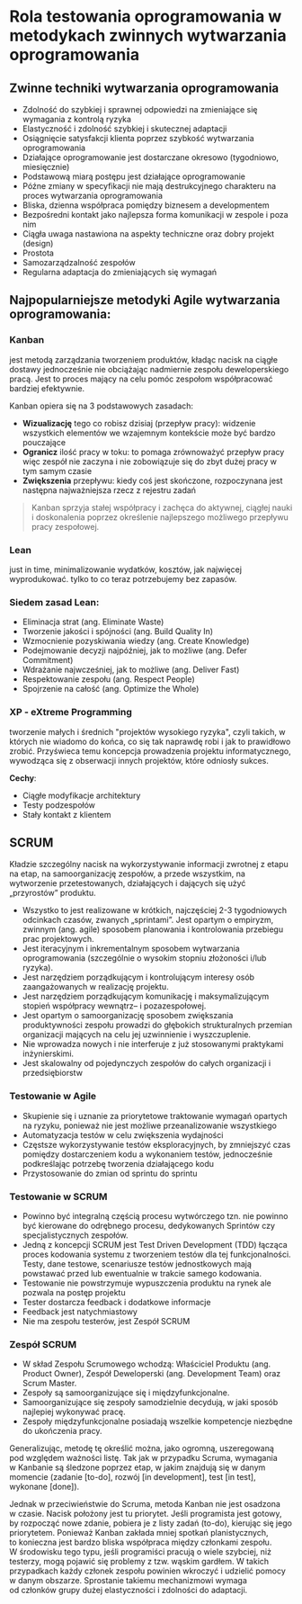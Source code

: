 # Rola testowania oprogramowania w metodykach zwinnych wytwarzania oprogramowania

## Zwinne techniki wytwarzania oprogramowania
- Zdolność do szybkiej i sprawnej odpowiedzi na zmieniające się wymagania z kontrolą ryzyka
- Elastyczność i zdolność szybkiej i skutecznej adaptacji
- Osiągnięcie satysfakcji klienta poprzez szybkość wytwarzania oprogramowania
- Działające oprogramowanie jest dostarczane okresowo (tygodniowo, miesięcznie)
- Podstawową miarą postępu jest działające oprogramowanie
- Późne zmiany w specyfikacji nie mają destrukcyjnego charakteru na proces
wytwarzania oprogramowania 
- Bliska, dzienna współpraca pomiędzy biznesem a developmentem
- Bezpośredni kontakt jako najlepsza forma komunikacji w zespole i poza nim
- Ciągła uwaga nastawiona na aspekty techniczne oraz dobry projekt (design)
- Prostota
- Samozarządzalność zespołów
- Regularna adaptacja do zmieniających się wymagań

## Najpopularniejsze metodyki Agile wytwarzania oprogramowania:

### Kanban  
jest metodą zarządzania tworzeniem produktów, kładąc nacisk na ciągłe dostawy jednocześnie nie obciążając nadmiernie zespołu deweloperskiego pracą. Jest to proces mający na celu pomóc zespołom współpracować bardziej efektywnie.

Kanban opiera się na 3 podstawowych zasadach:
- **Wizualizację** tego co robisz dzisiaj (przepływ pracy): widzenie wszystkich elementów we wzajemnym kontekście może być bardzo pouczające 
- **Ogranicz** ilość pracy w toku: to pomaga zrównoważyć przepływ pracy więc zespół nie zaczyna i nie zobowiązuje się do zbyt dużej pracy w tym samym czasie 
- **Zwiększenia** przepływu: kiedy coś jest skończone, rozpoczynana jest następna najważniejsza rzecz z rejestru zadań

> Kanban sprzyja stałej współpracy i zachęca do aktywnej, ciągłej nauki i doskonalenia poprzez określenie najlepszego możliwego przepływu pracy zespołowej.

### Lean 
just in time, minimalizowanie wydatków, kosztów, jak najwięcej wyprodukować. tylko to co teraz potrzebujemy bez zapasów. 

### Siedem zasad Lean:
- Eliminacja strat (ang. Eliminate Waste)
- Tworzenie jakości i spójności (ang. Build Quality In)
- Wzmocnienie pozyskiwania wiedzy (ang. Create Knowledge)
- Podejmowanie decyzji najpóźniej, jak to możliwe (ang. Defer Commitment)
- Wdrażanie najwcześniej, jak to możliwe (ang. Deliver Fast)
- Respektowanie zespołu (ang. Respect People)
- Spojrzenie na całość (ang. Optimize the Whole)

### XP - eXtreme Programming
tworzenie małych i średnich "projektów wysokiego ryzyka", czyli takich, w których nie wiadomo do końca, co się tak naprawdę robi i jak to prawidłowo zrobić. Przyświeca temu koncepcja prowadzenia projektu informatycznego, wywodząca się z obserwacji innych projektów, które odniosły sukces.

**Cechy**:
- Ciągłe modyfikacje architektury
- Testy podzespołów
- Stały kontakt z klientem

## SCRUM
Kładzie szczególny nacisk na wykorzystywanie informacji zwrotnej z etapu na etap, na samoorganizację zespołów, a przede wszystkim, na wytworzenie przetestowanych, działających i dających się użyć „przyrostów” produktu.

- Wszystko to jest realizowane w krótkich, najczęściej 2-3 tygodniowych odcinkach czasów, zwanych „sprintami”.
Jest opartym o empiryzm, zwinnym (ang. agile) sposobem planowania i kontrolowania przebiegu prac projektowych.
- Jest iteracyjnym i inkrementalnym sposobem wytwarzania oprogramowania (szczególnie o wysokim stopniu złożoności i/lub ryzyka).
- Jest narzędziem porządkującym i kontrolującym interesy osób zaangażowanych w realizację projektu.
- Jest narzędziem porządkującym komunikację i maksymalizującym stopień współpracy wewnątrz– i pozazespołowej.
- Jest opartym o samoorganizację sposobem zwiększania produktywności zespołu prowadzi do głębokich strukturalnych przemian organizacji mających na celu jej uzwinnienie i wyszczuplenie.
- Nie wprowadza nowych i nie interferuje z już stosowanymi praktykami inżynierskimi.
- Jest skalowalny od pojedynczych zespołów do całych organizacji i przedsiębiorstw

### Testowanie w Agile
- Skupienie się i uznanie za priorytetowe traktowanie wymagań opartych na ryzyku, ponieważ nie jest możliwe przeanalizowanie wszystkiego
- Automatyzacja testów w celu zwiększenia wydajności
- Częstsze wykorzystywanie testów eksploracyjnych, by zmniejszyć czas pomiędzy dostarczeniem kodu a wykonaniem testów, jednocześnie podkreślając potrzebę tworzenia działającego kodu
- Przystosowanie do zmian od sprintu do sprintu

### Testowanie w SCRUM
- Powinno być integralną częścią procesu wytwórczego tzn. nie powinno być kierowane do odrębnego procesu, dedykowanych Sprintów czy specjalistycznych zespołów.
- Jedną z koncepcji SCRUM jest Test Driven Development (TDD) łącząca proces kodowania systemu z tworzeniem testów dla tej funkcjonalności. Testy, dane testowe, scenariusze testów jednostkowych mają powstawać przed lub ewentualnie w trakcie samego kodowania.
- Testowanie nie powstrzymuje wypuszczenia produktu na rynek ale pozwala na postęp projektu
- Tester dostarcza feedback i dodatkowe informacje
- Feedback jest natychmiastowy
- Nie ma zespołu testerów, jest Zespół SCRUM

### Zespół SCRUM
- W skład Zespołu Scrumowego wchodzą: Właściciel Produktu (ang. Product Owner), Zespół Deweloperski (ang. Development Team) oraz Scrum Master.
- Zespoły są samoorganizujące się i międzyfunkcjonalne.
- Samoorganizujące się zespoły samodzielnie decydują, w jaki sposób najlepiej wykonywać pracę.
- Zespoły międzyfunkcjonalne posiadają wszelkie kompetencje niezbędne do ukończenia pracy.

Generalizując, metodę tę określić można, jako ogromną, uszeregowaną pod względem ważności listę. Tak jak w przypadku Scruma, wymagania w Kanbanie są śledzone poprzez etap, w jakim znajdują się w danym momencie (zadanie [to-do], rozwój [in development], test [in test], wykonane [done]).

Jednak w przeciwieństwie do Scruma, metoda Kanban nie jest osadzona w czasie. Nacisk położony jest tu priorytet. Jeśli programista jest gotowy, by rozpocząć nowe zdanie, pobiera je z listy zadań (to-do), kierując się jego priorytetem. Ponieważ Kanban zakłada mniej spotkań planistycznych, to konieczna jest bardzo bliska współpraca między członkami zespołu. W środowisku tego typu, jeśli programiści pracują o wiele szybciej, niż testerzy, mogą pojawić się problemy z tzw. wąskim gardłem. W takich przypadkach każdy członek zespołu powinien wkroczyć i udzielić pomocy w danym obszarze. Sprostanie takiemu mechanizmowi wymaga od członków grupy dużej elastyczności i zdolności do adaptacji. 
